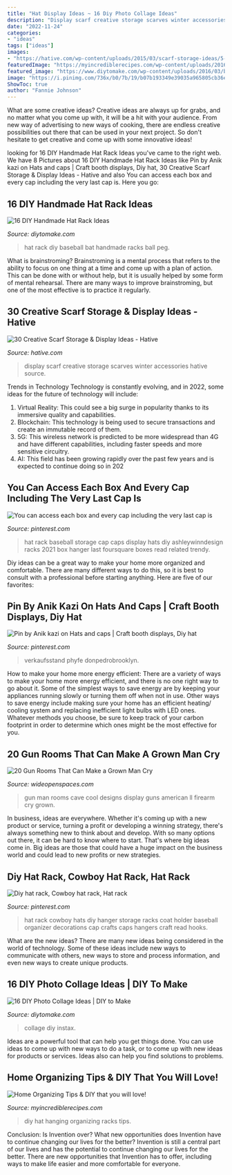 ```yaml
---
title: "Hat Display Ideas ~ 16 Diy Photo Collage Ideas"
description: "Display scarf creative storage scarves winter accessories hative source"
date: "2022-11-24"
categories:
- "ideas"
tags: ["ideas"]
images:
- "https://hative.com/wp-content/uploads/2015/03/scarf-storage-ideas/5-creative-scarf-storage-and-display-ideas.jpg"
featuredImage: "https://myincrediblerecipes.com/wp-content/uploads/2016/07/1-17.jpg"
featured_image: "https://www.diytomake.com/wp-content/uploads/2016/03/base-ball-prg-hat-rack.jpg"
image: "https://i.pinimg.com/736x/b0/7b/19/b07b193349e39035a965805cb36e05f3--baseball-hat-storage-baseball-caps.jpg"
ShowToc: true
author: "Fannie Johnson"
---
```



What are some creative ideas?
Creative ideas are always up for grabs, and no matter what you come up with, it will be a hit with your audience. From new way of advertising to new ways of cooking, there are endless creative possibilities out there that can be used in your next project. So don't hesitate to get creative and come up with some innovative ideas!

	

		
looking for 16 DIY Handmade Hat Rack Ideas you've came to the right web. We have 8 Pictures about 16 DIY Handmade Hat Rack Ideas like Pin by Anik kazi on Hats and caps | Craft booth displays, Diy hat, 30 Creative Scarf Storage &amp; Display Ideas - Hative and also You can access each box and every cap including the very last cap is. Here you go:
		
    
## 16 DIY Handmade Hat Rack Ideas

<img loading=lazy src="https://www.diytomake.com/wp-content/uploads/2016/03/base-ball-prg-hat-rack.jpg" onerror="this.onerror=null;this.src='https://tse4.mm.bing.net/th?id=OIP.bJLqRv4PWWrb7Zx089R8lAHaGE&amp;pid=15.1';" alt="16 DIY Handmade Hat Rack Ideas">

_Source: diytomake.com_

>hat rack diy baseball bat handmade racks ball peg. 

	

What is brainstroming? Brainstroming is a mental process that refers to the ability to focus on one thing at a time and come up with a plan of action. This can be done with or without help, but it is usually helped by some form of mental rehearsal. There are many ways to improve brainstroming, but one of the most effective is to practice it regularly.

    
## 30 Creative Scarf Storage &amp; Display Ideas - Hative

<img loading=lazy src="https://hative.com/wp-content/uploads/2015/03/scarf-storage-ideas/5-creative-scarf-storage-and-display-ideas.jpg" onerror="this.onerror=null;this.src='https://tse3.mm.bing.net/th?id=OIP.C7vsjFHEckY2RiPxWHCaIwHaOn&amp;pid=15.1';" alt="30 Creative Scarf Storage &amp; Display Ideas - Hative">

_Source: hative.com_

>display scarf creative storage scarves winter accessories hative source. 

	

Trends in Technology
Technology is constantly evolving, and in 2022, some ideas for the future of technology will include: 
1. Virtual Reality: This could see a big surge in popularity thanks to its immersive quality and capabilities. 
2. Blockchain: This technology is being used to secure transactions and create an immutable record of them. 
3. 5G: This wireless network is predicted to be more widespread than 4G and have different capabilities, including faster speeds and more sensitive circuitry. 
4. AI: This field has been growing rapidly over the past few years and is expected to continue doing so in 202
    
## You Can Access Each Box And Every Cap Including The Very Last Cap Is

<img loading=lazy src="https://i.pinimg.com/736x/b0/7b/19/b07b193349e39035a965805cb36e05f3--baseball-hat-storage-baseball-caps.jpg" onerror="this.onerror=null;this.src='https://tse2.mm.bing.net/th?id=OIP.EknPF_LlJAsTUJtxYyFDbwHaJ3&amp;pid=15.1';" alt="You can access each box and every cap including the very last cap is">

_Source: pinterest.com_

>hat rack baseball storage cap caps display hats diy ashleywinndesign racks 2021 box hanger last foursquare boxes read related trendy. 

	

Diy ideas can be a great way to make your home more organized and comfortable. There are many different ways to do this, so it is best to consult with a professional before starting anything. Here are five of our favorites: 

    
## Pin By Anik Kazi On Hats And Caps | Craft Booth Displays, Diy Hat

<img loading=lazy src="https://i.pinimg.com/originals/b8/70/26/b870268db4ec63b9ddf935b1b82715c6.jpg" onerror="this.onerror=null;this.src='https://tse1.mm.bing.net/th?id=OIP.2kiSzin7G7lCEWdH2IKAhgHaLH&amp;pid=15.1';" alt="Pin by Anik kazi on Hats and caps | Craft booth displays, Diy hat">

_Source: pinterest.com_

>verkaufsstand phyfe donpedrobrooklyn. 

	

How to make your home more energy efficient:
There are a variety of ways to make your home more energy efficient, and there is no one right way to go about it. Some of the simplest ways to save energy are by keeping your appliances running slowly or turning them off when not in use. Other ways to save energy include making sure your home has an efficient heating/ cooling system and replacing inefficient light bulbs with LED ones. Whatever methods you choose, be sure to keep track of your carbon footprint in order to determine which ones might be the most effective for you.

    
## 20 Gun Rooms That Can Make A Grown Man Cry

<img loading=lazy src="http://cdn0.wideopenspaces.com/wp-content/uploads/2016/11/gun-18.jpg" onerror="this.onerror=null;this.src='https://tse1.mm.bing.net/th?id=OIP.vKX72-SXFAuh2csEY8obCAHaE8&amp;pid=15.1';" alt="20 Gun Rooms That Can Make a Grown Man Cry">

_Source: wideopenspaces.com_

>gun man rooms cave cool designs display guns american ll firearm cry grown. 

	

In business, ideas are everywhere. Whether it's coming up with a new product or service, turning a profit or developing a winning strategy, there's always something new to think about and develop. With so many options out there, it can be hard to know where to start. That's where big ideas come in. Big ideas are those that could have a huge impact on the business world and could lead to new profits or new strategies.

    
## Diy Hat Rack, Cowboy Hat Rack, Hat Rack

<img loading=lazy src="https://i.pinimg.com/736x/03/0e/5e/030e5e7c38c3e8ee45b05acf40f09a67--cowboy-hat-rack-cowboy-hats.jpg" onerror="this.onerror=null;this.src='https://tse4.mm.bing.net/th?id=OIP.po57hUbkYIeQ0qVs7QT9bQHaJ3&amp;pid=15.1';" alt="Diy hat rack, Cowboy hat rack, Hat rack">

_Source: pinterest.com_

>hat rack cowboy hats diy hanger storage racks coat holder baseball organizer decorations cap crafts caps hangers craft read hooks. 

	

What are the new ideas?
There are many new ideas being considered in the world of technology. Some of these ideas include new ways to communicate with others, new ways to store and process information, and even new ways to create unique products.

    
## 16 DIY Photo Collage Ideas | DIY To Make

<img loading=lazy src="http://www.diytomake.com/wp-content/uploads/2015/10/DIY-Photo-Collage-Instax-Wall.jpg" onerror="this.onerror=null;this.src='https://tse1.mm.bing.net/th?id=OIP.o9Lp4PELRJx9TBYauYXAlwHaLH&amp;pid=15.1';" alt="16 DIY Photo Collage Ideas | DIY to Make">

_Source: diytomake.com_

>collage diy instax. 

	

Ideas are a powerful tool that can help you get things done. You can use ideas to come up with new ways to do a task, or to come up with new ideas for products or services. Ideas also can help you find solutions to problems.

    
## Home Organizing Tips &amp; DIY That You Will Love!

<img loading=lazy src="https://myincrediblerecipes.com/wp-content/uploads/2016/07/1-17.jpg" onerror="this.onerror=null;this.src='https://tse4.mm.bing.net/th?id=OIP.-9alvw10WNsoBHkdHIUrvgHaHa&amp;pid=15.1';" alt="Home Organizing Tips &amp; DIY that you will love!">

_Source: myincrediblerecipes.com_

>diy hat hanging organizing racks tips. 

	

Conclusion: Is Invention over? What new opportunities does Invention have to continue changing our lives for the better?
Invention is still a central part of our lives and has the potential to continue changing our lives for the better. There are new opportunities that Invention has to offer, including ways to make life easier and more comfortable for everyone.

